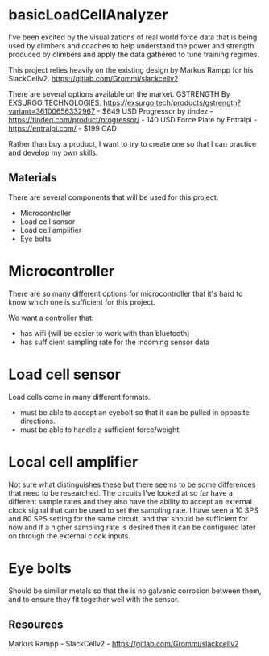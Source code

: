 # basicLoadCellAnalyzer

I've been excited by the visualizations of real world force data that is being used by climbers and coaches to help
understand the power and strength produced by climbers and apply the data gathered to tune training regimes. 

This project relies heavily on the existing design by Markus Rampp for his SlackCellv2. https://gitlab.com/Grommi/slackcellv2

There are several options available on the market. 
GSTRENGTH By EXSURGO TECHNOLOGIES. https://exsurgo.tech/products/gstrength?variant=36100656332967 - $649 USD
Progressor by tindez - https://tindeq.com/product/progressor/ - 140 USD
Force Plate by Entralpi - https://entralpi.com/ - $199 CAD

Rather than buy a product, I want to try to create one so that I can practice and develop my own skills. 

## Materials

There are several components that will be used for this project. 

- Microcontroller
- Load cell sensor
- Load cell amplifier
- Eye bolts

# Microcontroller
There are so many different options for microcontroller that it's hard to know which one is sufficient for this project.

We want a controller that:
- has wifi (will be easier to work with than bluetooth)
- has sufficient sampling rate for the incoming sensor data

# Load cell sensor
Load cells come in many different formats. 

- must be able to accept an eyebolt so that it can be pulled in opposite directions. 
- must be able to handle a sufficient force/weight. 

# Local cell amplifier
Not sure what distinguishes these but there seems to be some differences that need to be researched. The circuits I've looked at so far have a different sample rates and they also have the ability to accept an external clock signal that can be used to set the sampling rate. I have seen a 10 SPS and 80 SPS setting for the same circuit, and that should be sufficient for now and if a higher sampling rate is desired then it can be configured later on through the external clock inputs.


# Eye bolts
Should be similiar metals so that the is no galvanic corrosion between them, and to ensure they fit together well with the sensor.

## Resources
Markus Rampp - SlackCellv2 - https://gitlab.com/Grommi/slackcellv2
